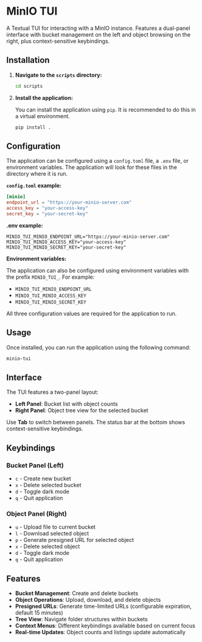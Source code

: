 # MinIO TUI

A Textual TUI for interacting with a MinIO instance. Features a dual-panel interface with bucket management on the left and object browsing on the right, plus context-sensitive keybindings.

## Installation

1.  **Navigate to the `scripts` directory:**

    ```bash
    cd scripts
    ```

2.  **Install the application:**

    You can install the application using `pip`. It is recommended to do this in a virtual environment.

    ```bash
    pip install .
    ```

## Configuration

The application can be configured using a `config.toml` file, a `.env` file, or environment variables. The application will look for these files in the directory where it is run.

**`config.toml` example:**

```toml
[minio]
endpoint_url = "https://your-minio-server.com"
access_key = "your-access-key"
secret_key = "your-secret-key"
```

**.env example:**
```
MINIO_TUI_MINIO_ENDPOINT_URL="https://your-minio-server.com"
MINIO_TUI_MINIO_ACCESS_KEY="your-access-key"
MINIO_TUI_MINIO_SECRET_KEY="your-secret-key"
```

**Environment variables:**

The application can also be configured using environment variables with the prefix `MINIO_TUI_`. For example:
- `MINIO_TUI_MINIO_ENDPOINT_URL`
- `MINIO_TUI_MINIO_ACCESS_KEY`
- `MINIO_TUI_MINIO_SECRET_KEY`

All three configuration values are required for the application to run.

## Usage

Once installed, you can run the application using the following command:

```bash
minio-tui
```

## Interface

The TUI features a two-panel layout:

- **Left Panel**: Bucket list with object counts
- **Right Panel**: Object tree view for the selected bucket

Use **Tab** to switch between panels. The status bar at the bottom shows context-sensitive keybindings.

## Keybindings

### Bucket Panel (Left)
- `c` - Create new bucket
- `x` - Delete selected bucket
- `d` - Toggle dark mode
- `q` - Quit application

### Object Panel (Right)
- `u` - Upload file to current bucket
- `l` - Download selected object
- `p` - Generate presigned URL for selected object
- `x` - Delete selected object
- `d` - Toggle dark mode
- `q` - Quit application

## Features

- **Bucket Management**: Create and delete buckets
- **Object Operations**: Upload, download, and delete objects
- **Presigned URLs**: Generate time-limited URLs (configurable expiration, default 15 minutes) 
- **Tree View**: Navigate folder structures within buckets
- **Context Menus**: Different keybindings available based on current focus
- **Real-time Updates**: Object counts and listings update automatically
